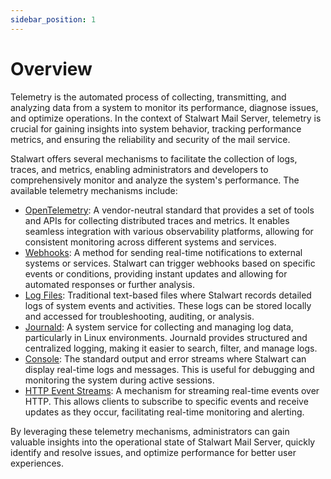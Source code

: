 ```yaml
---
sidebar_position: 1
---
```


# Overview

Telemetry is the automated process of collecting, transmitting, and analyzing data from a system to monitor its performance, diagnose issues, and optimize operations. In the context of Stalwart Mail Server, telemetry is crucial for gaining insights into system behavior, tracking performance metrics, and ensuring the reliability and security of the mail service.

Stalwart offers several mechanisms to facilitate the collection of logs, traces, and metrics, enabling administrators and developers to comprehensively monitor and analyze the system's performance. The available telemetry mechanisms include:

- [OpenTelemetry](/docs/telemetry/tracing/opentelemetry): A vendor-neutral standard that provides a set of tools and APIs for collecting distributed traces and metrics. It enables seamless integration with various observability platforms, allowing for consistent monitoring across different systems and services.
- [Webhooks](/docs/telemetry/webhooks): A method for sending real-time notifications to external systems or services. Stalwart can trigger webhooks based on specific events or conditions, providing instant updates and allowing for automated responses or further analysis.
- [Log Files](/docs/telemetry/tracing/log): Traditional text-based files where Stalwart records detailed logs of system events and activities. These logs can be stored locally and accessed for troubleshooting, auditing, or analysis.
- [Journald](/docs/telemetry/tracing/journal): A system service for collecting and managing log data, particularly in Linux environments. Journald provides structured and centralized logging, making it easier to search, filter, and manage logs.
- [Console](/docs/telemetry/tracing/console): The standard output and error streams where Stalwart can display real-time logs and messages. This is useful for debugging and monitoring the system during active sessions.
- [HTTP Event Streams](/docs/telemetry/overview): A mechanism for streaming real-time events over HTTP. This allows clients to subscribe to specific events and receive updates as they occur, facilitating real-time monitoring and alerting.

By leveraging these telemetry mechanisms, administrators can gain valuable insights into the operational state of Stalwart Mail Server, quickly identify and resolve issues, and optimize performance for better user experiences.
